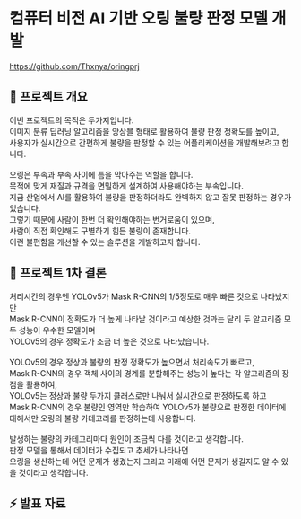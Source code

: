 # 컴퓨터 비전 AI 기반 오링 불량 판정 모델 개발

https://github.com/Thxnya/oringprj<br>



📰 프로젝트 개요<br/>
---
이번 프로젝트의 목적은 두가지입니다. <br>
이미지 분류 딥러닝 알고리즘을 앙상블 형태로 활용하여 불량 판정 정확도를 높이고, <br>
사용자가 실시간으로 간편하게 불량을 판정할 수 있는 어플리케이션을 개발해보려고 합니다.<br>
<br>
오링은 부속과 부속 사이에 틈을 막아주는 역할을 합니다.<br>
목적에 맞게 재질과 규격을 면밀하게 설계하여 사용해야하는 부속입니다.<br>
지금 산업에서 AI를 활용하여 불량을 판정하더라도 완벽하지 않고 잘못 판정하는 경우가 있습니다. <br>
그렇기 때문에 사람이 한번 더 확인해야하는 번거로움이 있으며,<br>
사람이 직접 확인해도 구별하기 힘든 불량이 존재합니다.<br>
이런 불편함을 개선할 수 있는 솔루션을 개발하고자 합니다.<br>



💬 프로젝트 1차 결론<br/>
---
처리시간의 경우엔 YOLOv5가 Mask R-CNN의 1/5정도로 매우 빠른 것으로 나타났지만 <br/>
Mask R-CNN이 정확도가 더 높게 나타날 것이라고 예상한 것과는 달리 두 알고리즘 모두 성능이 우수한 모델이며 <br/>
YOLOv5의 경우 정확도가 조금 더 높은 것으로 나타났습니다.<br/>
<br/>
YOLOv5의 경우 정상과 불량의 판정 정확도가 높으면서 처리속도가 빠르고, <br/>
Mask R-CNN의 경우 객체 사이의 경계를 분할해주는 성능이 높다는 각 알고리즘의 장점을 활용하여,<br/>
YOLOv5는 정상과 불량 두가지 클래스로만 나눠서 실시간으로 판정하도록 하고 <br/>
Mask R-CNN의 경우 불량인 영역만 학습하여 YOLOv5가 불량으로 판정한 데이터에 대해서만 오링의 불량 카테고리를 판정하는데 사용합니다. <br/>
<br/>
발생하는 불량의 카테고리마다 원인이 조금씩 다를 것이라고 생각합니다.<br/>
판정 모델을 통해서 데이터가 수집되고 추세가 나타나면 <br/>
오링을 생산하는데 어떤 문제가 생겼는지 그리고 미래에 어떤 문제가 생길지도 알 수 있을 것이라고 생각합니다.<br/>



⚡ 발표 자료<br/>
---
